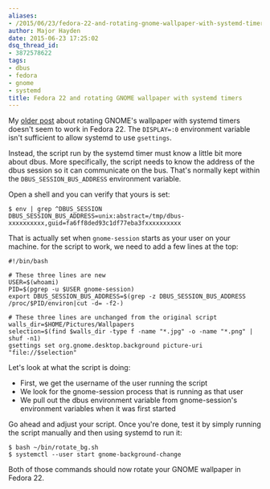 ```yaml
---
aliases:
- /2015/06/23/fedora-22-and-rotating-gnome-wallpaper-with-systemd-timers/
author: Major Hayden
date: 2015-06-23 17:25:02
dsq_thread_id:
- 3872578622
tags:
- dbus
- fedora
- gnome
- systemd
title: Fedora 22 and rotating GNOME wallpaper with systemd timers
---
```


My [older post][1] about rotating GNOME's wallpaper with systemd timers doesn't seem to work in Fedora 22. The `DISPLAY=:0` environment variable isn't sufficient to allow systemd to use `gsettings`.

Instead, the script run by the systemd timer must know a little bit more about dbus. More specifically, the script needs to know the address of the dbus session so it can communicate on the bus. That's normally kept within the `DBUS_SESSION_BUS_ADDRESS` environment variable.

Open a shell and you can verify that yours is set:

```
$ env | grep ^DBUS_SESSION
DBUS_SESSION_BUS_ADDRESS=unix:abstract=/tmp/dbus-xxxxxxxxxx,guid=fa6ff8ded93c1df77eba3fxxxxxxxxxx
```


That is actually set when `gnome-session` starts as your user on your machine. for the script to work, we need to add a few lines at the top:

```shell
#!/bin/bash

# These three lines are new
USER=$(whoami)
PID=$(pgrep -u $USER gnome-session)
export DBUS_SESSION_BUS_ADDRESS=$(grep -z DBUS_SESSION_BUS_ADDRESS /proc/$PID/environ|cut -d= -f2-)

# These three lines are unchanged from the original script
walls_dir=$HOME/Pictures/Wallpapers
selection=$(find $walls_dir -type f -name "*.jpg" -o -name "*.png" | shuf -n1)
gsettings set org.gnome.desktop.background picture-uri "file://$selection"
```


Let's look at what the script is doing:

  * First, we get the username of the user running the script
  * We look for the gnome-session process that is running as that user
  * We pull out the dbus environment variable from gnome-session's environment variables when it was first started

Go ahead and adjust your script. Once you're done, test it by simply running the script manually and then using systemd to run it:

```
$ bash ~/bin/rotate_bg.sh
$ systemctl --user start gnome-background-change
```


Both of those commands should now rotate your GNOME wallpaper in Fedora 22.

 [1]: /2015/02/11/rotate-gnome-3s-wallpaper-systemd-user-units-timers/